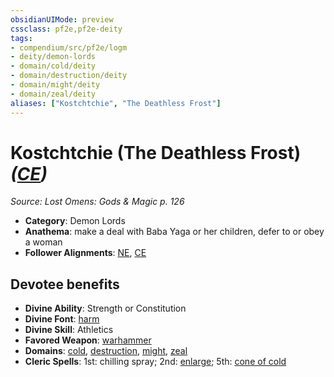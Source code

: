 ```yaml
---
obsidianUIMode: preview
cssclass: pf2e,pf2e-deity
tags:
- compendium/src/pf2e/logm
- deity/demon-lords
- domain/cold/deity
- domain/destruction/deity
- domain/might/deity
- domain/zeal/deity
aliases: ["Kostchtchie", "The Deathless Frost"]
---
```

# Kostchtchie (The Deathless Frost) *([CE](rules/traits/ce-b1.md "Chaotic Evil Alignment Trait"))*  
*Source: Lost Omens: Gods & Magic p. 126*  

- **Category**: Demon Lords
- **Anathema**: make a deal with Baba Yaga or her children, defer to or obey a woman
- **Follower Alignments**: [NE](rules/traits/ne-b1.md "Neutral Evil Alignment Trait"), [CE](rules/traits/ce-b1.md "Chaotic Evil Alignment Trait")

## Devotee benefits

- **Divine Ability**: Strength or Constitution
- **Divine Font**: [harm](harm.md)
- **Divine Skill**: Athletics
- **Favored Weapon**: [warhammer](warhammer.md)
- **Domains**: [cold](Reference/Compendium/Setting/domains.md#Cold), [destruction](Reference/Compendium/Setting/domains.md#Destruction), [might](Reference/Compendium/Setting/domains.md#Might), [zeal](Reference/Compendium/Setting/domains.md#Zeal)
- **Cleric Spells**: 1st: chilling spray; 2nd: [enlarge](enlarge.md); 5th: [cone of cold](cone-of-cold.md)